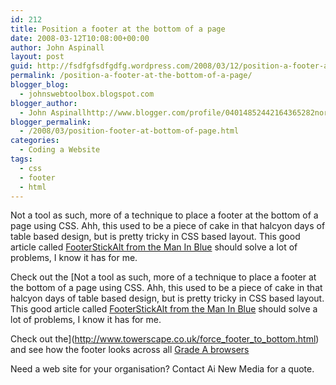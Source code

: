 ```yaml
---
id: 212
title: Position a footer at the bottom of a page
date: 2008-03-12T10:08:00+00:00
author: John Aspinall
layout: post
guid: http://fsdfgfsdfgdfg.wordpress.com/2008/03/12/position-a-footer-at-the-bottom-of-a-page/
permalink: /position-a-footer-at-the-bottom-of-a-page/
blogger_blog:
  - johnswebtoolbox.blogspot.com
blogger_author:
  - John Aspinallhttp://www.blogger.com/profile/04014852442164365282noreply@blogger.com
blogger_permalink:
  - /2008/03/position-footer-at-bottom-of-page.html
categories:
  - Coding a Website
tags:
  - css
  - footer
  - html
---
```

Not a tool as such, more of a technique to place a footer at the bottom of a page using CSS. Ahh, this used to be a piece of cake in that halcyon days of table based design, but is pretty tricky in CSS based layout. This good article called [FooterStickAlt from the Man In Blue](http://www.themaninblue.com/writing/perspective/2005/08/29/) should solve a lot of problems, I know it has for me.

Check out the [Not a tool as such, more of a technique to place a footer at the bottom of a page using CSS. Ahh, this used to be a piece of cake in that halcyon days of table based design, but is pretty tricky in CSS based layout. This good article called [FooterStickAlt from the Man In Blue](http://www.themaninblue.com/writing/perspective/2005/08/29/) should solve a lot of problems, I know it has for me.

Check out the](http://www.towerscape.co.uk/force_footer_to_bottom.html) and see how the footer looks across all [Grade A browsers](http://browsershots.org/http://www.towerscape.co.uk/force_footer_to_bottom.html) 

<div class="blogger-post-footer">
  Need a web site for your organisation? Contact Ai New Media for a quote.
</div>